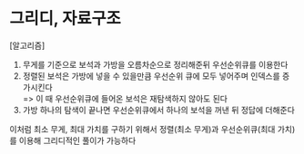 # 그리디, 자료구조

[알고리즘]
1. 무게를 기준으로 보석과 가방을 오름차순으로 정리해준뒤 우선순위큐를 이용한다
2. 정렬된 보석은 가방에 넣을 수 있을만큼 우선순위 큐에 모두 넣어주며 인덱스를 증가시킨다 <br>
=> 이 때 우선순위큐에 들어온 보석은 재탐색하지 않아도 된다
3. 가방 하나의 탐색이 끝나면 우선순위큐에서 하나의 보석을 꺼낸 뒤 정답에 더해준다

이처럼 최소 무게, 최대 가치를 구하기 위해서 정렬(최소 무게)과 우선순위큐(최대 가치)를 이용해 그리디적인 풀이가 가능하다

